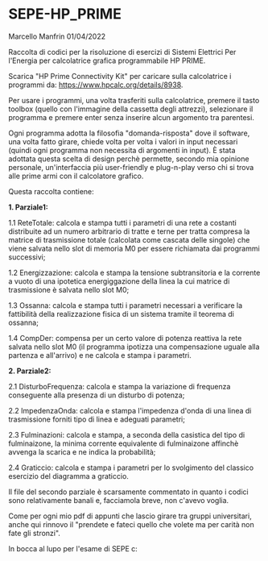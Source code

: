 # SEPE-HP_PRIME
Marcello Manfrin 01/04/2022

Raccolta di codici per la risoluzione di esercizi di Sistemi Elettrici Per l'Energia per calcolatrice grafica programmabile HP PRIME.

Scarica "HP Prime Connectivity Kit" per caricare sulla calcolatrice i programmi da: https://www.hpcalc.org/details/8938.

Per usare i programmi, una volta trasferiti sulla calcolatrice, premere il tasto toolbox (quello con l'immagine della cassetta degli attrezzi), selezionare il programma e premere enter senza inserire alcun argomento tra parentesi.

Ogni programma adotta la filosofia "domanda-risposta" dove il software, una volta fatto girare, chiede volta per volta i valori in input necessari (quindi ogni programma non necessita di argomenti in input).
È stata adottata questa scelta di design perchè permette, secondo mia opinione personale, un'interfaccia più user-friendly e plug-n-play verso chi si trova alle prime armi con il calcolatore grafico.


Questa raccolta contiene:

**1. Parziale1:**

1.1 ReteTotale:
calcola e stampa tutti i parametri di una rete a costanti distribuite ad un numero arbitrario di tratte e terne per tratta compresa la matrice di trasmissione totale (calcolata come cascata delle singole) che viene salvata nello slot di memoria M0 per essere richiamata dai programmi successivi;

1.2 Energizzazione:
calcola e stampa la tensione subtransitoria e la corrente a vuoto di una ipotetica energiggazione della linea la cui matrice di trasmissione è salvata nello slot M0;

1.3 Ossanna:
calcola e stampa tutti i parametri necessari a verificare la fattibilità della realizzazione fisica di un sistema tramite il teorema di ossanna;

1.4 CompDer:
compensa per un certo valore di potenza reattiva la rete salvata nello slot M0 (il programma ipotizza una compensazione uguale alla partenza e all'arrivo) e ne calcola e stampa i parametri.


**2. Parziale2:**

2.1 DisturboFrequenza:
calcola e stampa la variazione di frequenza conseguente alla presenza di un disturbo di potenza;

2.2 ImpedenzaOnda:
calcola e stampa l'impedenza d'onda di una linea di trasmissione forniti tipo di linea e adeguati parametri;

2.3 Fulminazioni:
calcola e stampa, a seconda della casistica del tipo di fulminaizone, la minima corrente equivalente di fulminaizone affinchè avvenga la scarica e ne indica la probabilità;

2.4 Graticcio:
calcola e stampa i parametri per lo svolgimento del classico esercizio del diagramma a graticcio.


Il file del secondo parziale è scarsamente commentato in quanto i codici sono relativamente banali e, facciamola breve, non c'avevo voglia.

Come per ogni mio pdf di appunti che lascio girare tra gruppi universitari, anche qui rinnovo il "prendete e fateci quello che volete ma per carità non fate gli stronzi".

In bocca al lupo per l'esame di SEPE c:
